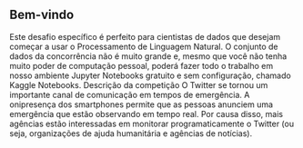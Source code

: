 Bem-vindo 
----------------------------------------------------------------
Este desafio específico é perfeito para cientistas de dados que desejam começar a usar o Processamento de Linguagem Natural. 
O conjunto de dados da concorrência não é muito grande e, mesmo que você não tenha muito poder de computação pessoal, poderá fazer todo o trabalho em nosso ambiente Jupyter Notebooks gratuito e sem configuração, chamado Kaggle Notebooks.
Descrição da competição
O Twitter se tornou um importante canal de comunicação em tempos de emergência.
A onipresença dos smartphones permite que as pessoas anunciem uma emergência que estão observando em tempo real. 
Por causa disso, mais agências estão interessadas em monitorar programaticamente o Twitter (ou seja, organizações de ajuda humanitária e agências de notícias).
